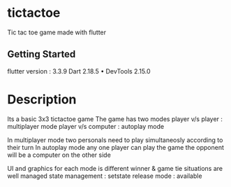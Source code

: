 # tictactoe

Tic tac toe game made with flutter

## Getting Started

flutter version : 3.3.9
Dart 2.18.5 • DevTools 2.15.0


# Description

Its a basic 3x3 tictactoe game
The game has two modes
player v/s player : multiplayer mode
player v/s computer : autoplay mode

In multiplayer mode two personals need to play simultaneosly according to their turn
In autoplay mode any one player can play the game the opponent will be a computer on the other side

UI and graphics for each mode is different
winner & game tie situations are well managed
state management : setstate
release mode : available


